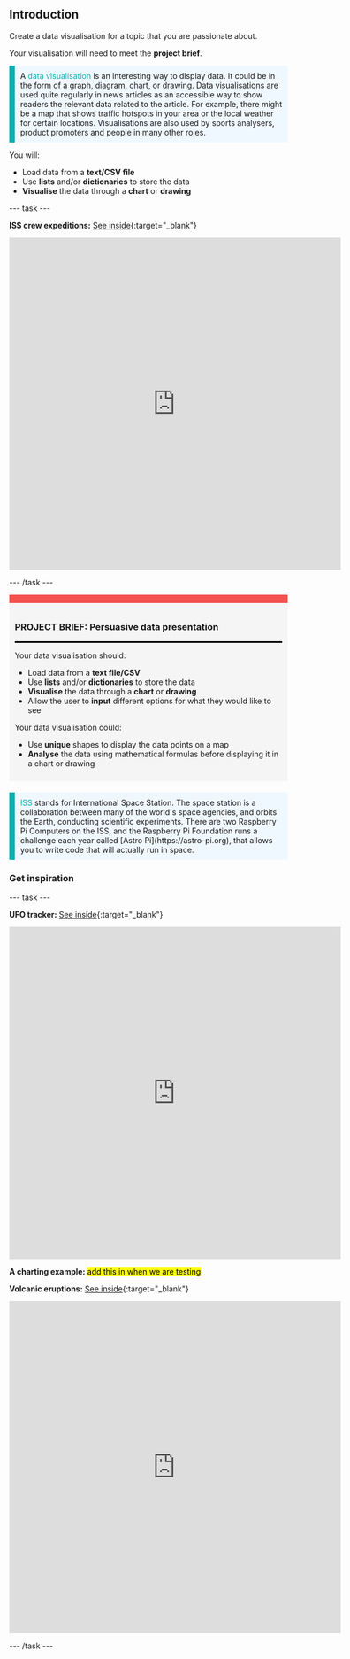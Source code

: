 ## Introduction

Create a data visualisation for a topic that you are passionate about. 

Your visualisation will need to meet the **project brief**.

<p style="border-left: solid; border-width:10px; border-color: #0faeb0; background-color: aliceblue; padding: 10px;">
A <span style="color: #0faeb0">data visualisation</span> is an interesting way to display data. It could be in the form of a graph, diagram, chart, or drawing. Data visualisations are used quite regularly in news articles as an accessible way to show readers the relevant data related to the article. For example, there might be a map that shows traffic hotspots in your area or the local weather for certain locations. Visualisations are also used by sports analysers, product promoters and people in many other roles.
</p>

You will:
+ Load data from a **text/CSV file**
+ Use **lists** and/or **dictionaries** to store the data
+ **Visualise** the data through a **chart** or **drawing**

--- task ---

**ISS crew expeditions:** [See inside](https://trinket.io/python/9a1769f293){:target="_blank"}

<div class="trinket">
<iframe src="https://trinket.io/embed/python/9a1769f293?outputOnly=true&runOption=run" width="600" height="600" frameborder="0" marginwidth="0" marginheight="0" allowfullscreen></iframe>
</div>

--- /task ---

<div style="border-top: 15px solid #f3524f; background-color: whitesmoke; margin-bottom: 20px; padding: 10px;">

### PROJECT BRIEF: Persuasive data presentation
<hr style="border-top: 2px solid black;"> 

Your data visualisation should:
+ Load data from a **text file/CSV** 
+ Use **lists** and/or **dictionaries** to store the data
+ **Visualise** the data through a **chart** or **drawing**
+ Allow the user to **input** different options for what they would like to see

Your data visualisation could:
+ Use **unique** shapes to display the data points on a map
+ **Analyse** the data using mathematical formulas before displaying it in a chart or drawing

</div>

<p style="border-left: solid; border-width:10px; border-color: #0faeb0; background-color: aliceblue; padding: 10px;">
<span style="color: #0faeb0">ISS</span> stands for International Space Station. The space station is a collaboration between many of the world's space agencies, and orbits the Earth, conducting scientific experiments. There are two Raspberry Pi Computers on the ISS, and the Raspberry Pi Foundation runs a challenge each year called [Astro Pi](https://astro-pi.org), that allows you to write code that will actually run in space.
</p>

### Get inspiration

--- task ---

**UFO tracker:** [See inside](https://trinket.io/python/9aa4c950e2){:target="_blank"}

<div class="trinket">
<iframe src="https://trinket.io/embed/python/9aa4c950e2?outputOnly=true&runOption=run" width="600" height="600" frameborder="0" marginwidth="0" marginheight="0" allowfullscreen></iframe>
</div>

**A charting example:** <mark> add this in when we are testing </mark>

**Volcanic eruptions:** [See inside](https://trinket.io/python/818ad12eeb){:target="_blank"}

<div class="trinket">
<iframe src="https://trinket.io/embed/python/818ad12eeb?outputOnly=true&runOption=run" width="600" height="600" frameborder="0" marginwidth="0" marginheight="0" allowfullscreen></iframe>
</div>

--- /task ---





